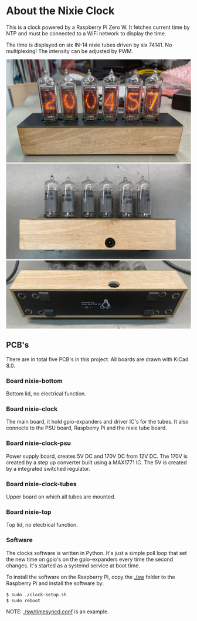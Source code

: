 # About the Nixie Clock

This is a clock powered by a Raspberry Pi Zero W. It fetches current time by 
NTP and must be connected to a WiFi network to display the time.

The time is displayed on six IN-14 nixie tubes driven by six 74141. No 
multiplexing! The intensity can be adjusted by PWM.

![Clock front](pictures/front.jpg)
![Clock back](pictures/back.jpg)
![Clock bottom](pictures/bottom.jpg)

## PCB's 
There are in total five PCB's in this project. All boards are drawn with KiCad 8.0.

### Board nixie-bottom
Bottom lid, no electrical function.

### Board nixie-clock
The main board, it hold gpio-expanders and driver IC's for the tubes. It
also connects to the PSU board, Raspberry Pi and the nixie tube board.

### Board nixie-clock-psu
Power supply board, creates 5V DC and 170V DC from 12V DC. The 170V is created by a step up converter built using a MAX1771 IC. The 5V is created by a integrated switched regulator.

### Board nixie-clock-tubes
Upper board on which all tubes are mounted.

### Board nixie-top
Top lid, no electrical function.

### Software
The clocks software is written in Python. It's just a simple poll loop that set the new time on gpio's on the gpio-expanders every time the second changes. It's started as a systemd service at boot time.

To install the software on the Raspberry Pi, copy the [./sw](sw/) folder to the Raspberry Pi and install the software by:

```
$ sudo ./clock-setup.sh
$ sudo reboot
```

NOTE: [./sw/timesyncd.conf](sw/timesyncd.conf) is an example.
